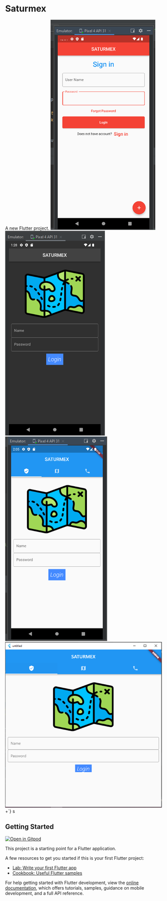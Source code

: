 # Saturmex

A new Flutter project.
![Alt text](saturmex.png "a title")
![Alt text](saturmex_2.png "a title")
![Alt text](saturmex_3.png "a title")
![Alt text](saturmex_windows.png "a title")+´}
s

## Getting Started

[![Open in Gitpod](https://gitpod.io/button/open-in-gitpod.svg)](https://gitpod.io/#https://github.com/faustinoloeza/saturmex/)

This project is a starting point for a Flutter application.

A few resources to get you started if this is your first Flutter project:

- [Lab: Write your first Flutter app](https://docs.flutter.dev/get-started/codelab)
- [Cookbook: Useful Flutter samples](https://docs.flutter.dev/cookbook)

For help getting started with Flutter development, view the
[online documentation](https://docs.flutter.dev/), which offers tutorials,
samples, guidance on mobile development, and a full API reference.
